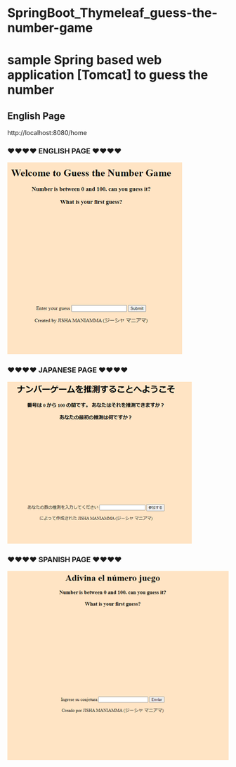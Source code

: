 # SpringBoot_Thymeleaf_guess-the-number-game


<h1> sample Spring based web application [Tomcat] to guess the number</h1>

<h2> English Page </h2>


http://localhost:8080/home

<h3>❤❤❤❤ ENGLISH PAGE ❤❤❤❤</h3>
<img src="/images/english.png" alt="Loaded application in english language"/>


<h3>❤❤❤❤ JAPANESE PAGE ❤❤❤❤</h3>
<img src="/images/japanese.png" alt="Loaded application in japanese language"/>


<h3>❤❤❤❤ SPANISH PAGE ❤❤❤❤</h3>
<img src="/images/spanish.png" alt="Loaded application in spanish language"/>
